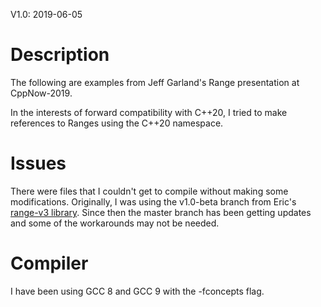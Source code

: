 V1.0: 2019-06-05

# Description
The following are examples from Jeff Garland's Range presentation at CppNow-2019.  

In the interests of forward compatibility with C++20, I tried to make references to Ranges using the C++20 namespace.

# Issues
There were files that I couldn't get to compile without making some modifications.  Originally, I was using the v1.0-beta branch from Eric's [range-v3 library](https://github.com/ericniebler/range-v3).  Since then the master branch has been getting updates and some of the workarounds may not be needed.

# Compiler
I have been using GCC 8 and GCC 9 with the -fconcepts flag.